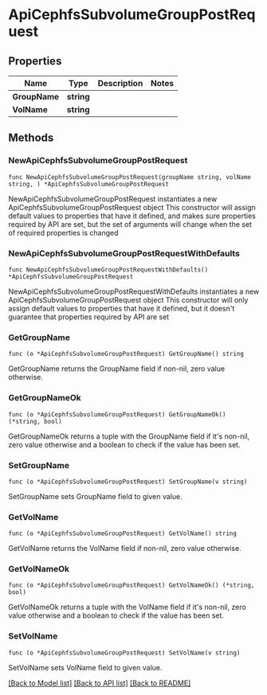 # ApiCephfsSubvolumeGroupPostRequest

## Properties

Name | Type | Description | Notes
------------ | ------------- | ------------- | -------------
**GroupName** | **string** |  | 
**VolName** | **string** |  | 

## Methods

### NewApiCephfsSubvolumeGroupPostRequest

`func NewApiCephfsSubvolumeGroupPostRequest(groupName string, volName string, ) *ApiCephfsSubvolumeGroupPostRequest`

NewApiCephfsSubvolumeGroupPostRequest instantiates a new ApiCephfsSubvolumeGroupPostRequest object
This constructor will assign default values to properties that have it defined,
and makes sure properties required by API are set, but the set of arguments
will change when the set of required properties is changed

### NewApiCephfsSubvolumeGroupPostRequestWithDefaults

`func NewApiCephfsSubvolumeGroupPostRequestWithDefaults() *ApiCephfsSubvolumeGroupPostRequest`

NewApiCephfsSubvolumeGroupPostRequestWithDefaults instantiates a new ApiCephfsSubvolumeGroupPostRequest object
This constructor will only assign default values to properties that have it defined,
but it doesn't guarantee that properties required by API are set

### GetGroupName

`func (o *ApiCephfsSubvolumeGroupPostRequest) GetGroupName() string`

GetGroupName returns the GroupName field if non-nil, zero value otherwise.

### GetGroupNameOk

`func (o *ApiCephfsSubvolumeGroupPostRequest) GetGroupNameOk() (*string, bool)`

GetGroupNameOk returns a tuple with the GroupName field if it's non-nil, zero value otherwise
and a boolean to check if the value has been set.

### SetGroupName

`func (o *ApiCephfsSubvolumeGroupPostRequest) SetGroupName(v string)`

SetGroupName sets GroupName field to given value.


### GetVolName

`func (o *ApiCephfsSubvolumeGroupPostRequest) GetVolName() string`

GetVolName returns the VolName field if non-nil, zero value otherwise.

### GetVolNameOk

`func (o *ApiCephfsSubvolumeGroupPostRequest) GetVolNameOk() (*string, bool)`

GetVolNameOk returns a tuple with the VolName field if it's non-nil, zero value otherwise
and a boolean to check if the value has been set.

### SetVolName

`func (o *ApiCephfsSubvolumeGroupPostRequest) SetVolName(v string)`

SetVolName sets VolName field to given value.



[[Back to Model list]](../README.md#documentation-for-models) [[Back to API list]](../README.md#documentation-for-api-endpoints) [[Back to README]](../README.md)



